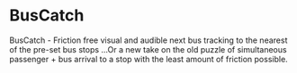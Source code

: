 # BusCatch
BusCatch - Friction free visual and audible next bus tracking to the nearest of the pre-set bus stops ...Or a new take on the old puzzle of simultaneous passenger + bus arrival to a stop with the least amount of friction possible.
